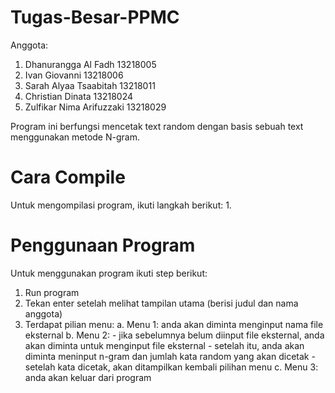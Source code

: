 # Tugas-Besar-PPMC

Anggota:
1. Dhanurangga Al Fadh      13218005
2. Ivan Giovanni            13218006
3. Sarah Alyaa Tsaabitah    13218011
4. Christian Dinata         13218024
5. Zulfikar Nima Arifuzzaki 13218029

Program ini berfungsi mencetak text random dengan basis sebuah text menggunakan metode N-gram. 

# Cara Compile
Untuk mengompilasi program, ikuti langkah berikut:
1. 


# Penggunaan Program
Untuk menggunakan program ikuti step berikut:
1. Run program
2. Tekan enter setelah melihat tampilan utama (berisi judul dan nama anggota)
3. Terdapat pilian menu:
    a. Menu 1: anda akan diminta menginput nama file eksternal
    b. Menu 2: - jika sebelumnya belum diinput file eksternal, anda akan diminta untuk menginput file eksternal
               - setelah itu, anda akan diminta meninput n-gram dan jumlah kata random yang akan dicetak
               - setelah kata dicetak, akan ditampilkan kembali pilihan menu
    c. Menu 3: anda akan keluar dari program
